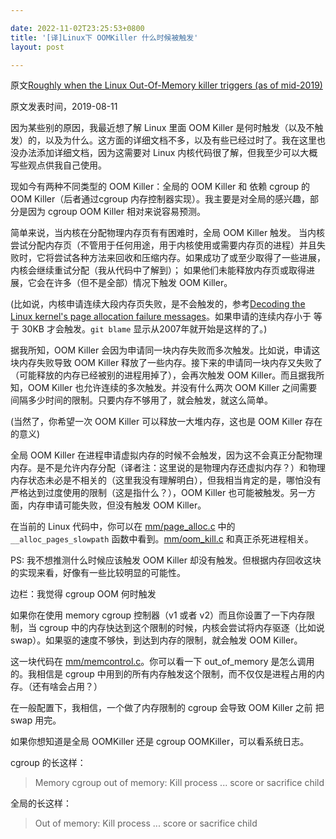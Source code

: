 ```yaml
---

date: 2022-11-02T23:25:53+0800
title: '[译]Linux下 OOMKiller 什么时候被触发'
layout: post

---
```


原文[Roughly when the Linux Out-Of-Memory killer triggers (as of mid-2019)](https://utcc.utoronto.ca/~cks/space/blog/linux/OOMKillerWhen)

原文发表时间，2019-08-11

因为某些别的原因，我最近想了解 Linux 里面 OOM Killer 是何时触发（以及不触发）的，以及为什么。这方面的详细文档不多，以及有些已经过时了。我在这里也没办法添加详细文档，因为这需要对 Linux 内核代码很了解，但我至少可以大概写些观点供我自己使用。


现如今有两种不同类型的 OOM Killer：全局的 OOM Killer 和 依赖 cgroup 的 OOM Killer（后者通过cgroup 内存控制器实现）。我主要是对全局的感兴趣，部分是因为 cgroup OOM Killer 相对来说容易预测。


简单来说，当内核在分配物理内存页有有困难时，全局 OOM Killer 触发。 当内核尝试分配内存页（不管用于任何用途，用于内核使用或需要内存页的进程）并且失败时，它将尝试各种方法来回收和压缩内存。如果成功了或至少取得了一些进展，内核会继续重试分配（我从代码中了解到）； 如果他们未能释放内存页或取得进展，它会在许多（但不是全部）情况下触发 OOM Killer。


(比如说，内核申请连续大段内存页失败，是不会触发的，参考[Decoding the Linux kernel's page allocation failure messages](https://utcc.utoronto.ca/~cks/space/blog/linux/DecodingPageAllocFailures)。如果申请的连续内存小于 等于 30KB 才会触发。`git blame` 显示从2007年就开始是这样的了。)

<!--more-->


据我所知，OOM Killer 会因为申请同一块内存失败而多次触发。比如说，申请这块内存失败导致 OOM Killer 释放了一些内存。接下来的申请同一块内存又失败了（可能释放的内存已经被别的进程用掉了），会再次触发 OOM Killer。而且据我所知，OOM Killer 也允许连续的多次触发。并没有什么两次 OOM Killer 之间需要间隔多少时间的限制。只要内存不够用了，就会触发，就这么简单。

(当然了，你希望一次 OOM Killer 可以释放一大堆内存，这也是 OOM Killer 存在的意义)


全局 OOM Killer 在进程申请虚拟内存的时候不会触发，因为这不会真正分配物理内存。是不是允许内存分配（译者注：这里说的是物理内存还虚拟内存？）和物理内存状态未必是不相关的（这里我没有理解明白），但我相当肯定的是，哪怕没有严格达到过度使用的限制（这是指什么？），OOM Killer 也可能被触发。另一方面，内存申请可能失败，但没有触发 OOM Killer。


在当前的 Linux 代码中，你可以在 [mm/page_alloc.c](https://git.kernel.org/pub/scm/linux/kernel/git/torvalds/linux.git/tree/mm/page_alloc.c) 中的 `__alloc_pages_slowpath` 函数中看到。[mm/oom_kill.c](https://git.kernel.org/pub/scm/linux/kernel/git/torvalds/linux.git/tree/mm/oom_kill.c) 和真正杀死进程相关。

PS: 我不想推测什么时候应该触发 OOM Killer 却没有触发。但根据内存回收这块的实现来看，好像有一些比较明显的可能性。

边栏：我觉得 cgroup OOM 何时触发

如果你在使用 memory cgroup 控制器（v1 或者 v2）而且你设置了一下内存限制，当 cgroup 中的内存快达到这个限制的时候，内核会尝试将内存驱逐（比如说 swap）。如果驱的速度不够快，到达到内存的限制，就会触发 OOM Killer。

这一块代码在 [mm/memcontrol.c](https://git.kernel.org/pub/scm/linux/kernel/git/torvalds/linux.git/tree/mm/memcontrol.c)。你可以看一下 out_of_memory 是怎么调用的。我相信是 cgroup 中用到的所有内存触发这个限制，而不仅仅是进程占用的内存。（还有啥会占用？）

在一般配置下，我相信，一个做了内存限制的 cgroup 会导致 OOM Killer 之前 把 swap 用完。

如果你想知道是全局 OOMKiller 还是 cgroup OOMKiller，可以看系统日志。


cgroup 的长这样：

> Memory cgroup out of memory: Kill process ... score <num> or sacrifice child

全局的长这样：

> Out of memory: Kill process ... score <num> or sacrifice child
